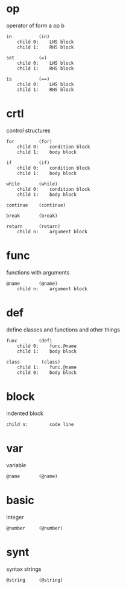 op
==
operator of form a op b

    in          (in)
        child 0:    LHS block
        child 1:    RHS block

    set         (=)
        child 0:    LHS block
        child 1:    RHS block

    is          (==)
        child 0:    LHS block
        child 1:    RHS block

crtl
====
control structures

    for         (for)
        child 0:    condition block
        child 1:    body block

    if          (if)
        child 0:    condition block
        child 1:    body block

    while       (while)
        child 0:    condition block
        child 1:    body block

    continue    (continue)

    break       (break)

    return      (return)
        child n:    argument block

func
====
functions with arguments

    @name       (@name)
        child n:    argument block

def
===
define classes and functions and other things
    
    func        (def)
        child 0:    func.@name
        child 1:    body block
        
    class        (class)
        child 1:    func.@name
        child 0:    body block

block
=====
indented block

    child n:        code line
    
var
===
variable

    @name       (@name)

basic
=====
integer

    @number     (@number)

synt
====
syntax strings

    @string     (@string)